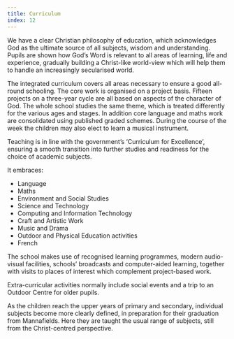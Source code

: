 ```yaml
---
title: Curriculum
index: 12
---
```


We have a clear Christian philosophy of education, which acknowledges God as the ultimate source of all subjects, wisdom and understanding. Pupils are shown how God’s Word is relevant to all areas of learning, life and experience, gradually building a Christ-like world-view which will help them to handle an increasingly secularised world.

The integrated curriculum covers all areas necessary to ensure a good all-round schooling. The core work is organised on a project basis. Fifteen projects on a three-year cycle are all based on aspects of the character of God. The whole school studies the same theme, which is treated differently for the various ages and stages. In addition core language and maths work are consolidated using published graded schemes. During the course of the week the children may also elect to learn a musical instrument.

Teaching is in line with the government’s ‘Curriculum for Excellence’, ensuring a smooth transition into further studies and readiness for the choice of academic subjects.

It embraces:

- Language
- Maths
- Environment and Social Studies
- Science and Technology
- Computing and Information Technology
- Craft and Artistic Work
- Music and Drama
- Outdoor and Physical Education activities
- French

The school makes use of recognised learning programmes, modern audio-visual facilities, schools’ broadcasts and computer-aided learning, together with visits to places of interest which complement project-based work.

Extra-curricular activities normally include social events and a trip to an Outdoor Centre for older pupils.

As the children reach the upper years of primary and secondary, individual subjects become more clearly defined, in preparation for their graduation from Mannafields. Here they are taught the usual range of subjects, still from the Christ-centred perspective.
